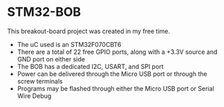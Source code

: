 # STM32-BOB
This breakout-board project was created in my free time. 
- The uC used is an STM32F070CBT6
- There are a total of 22 free GPIO ports, along with a +3.3V source and GND port on either side
- The BOB has a dedicated I2C, USART, and SPI port
- Power can be delivered through the Micro USB port or through the screw terminals
- Programs may be flashed through either the Micro USB port or Serial Wire Debug

